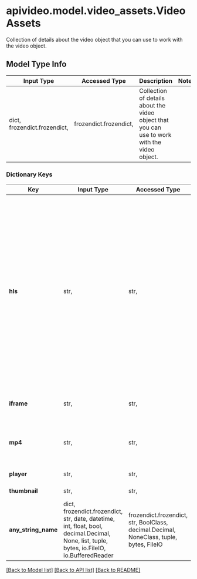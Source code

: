 # apivideo.model.video_assets.VideoAssets

Collection of details about the video object that you can use to work with the video object.

## Model Type Info
Input Type | Accessed Type | Description | Notes
------------ | ------------- | ------------- | -------------
dict, frozendict.frozendict,  | frozendict.frozendict,  | Collection of details about the video object that you can use to work with the video object. | 

### Dictionary Keys
Key | Input Type | Accessed Type | Description | Notes
------------ | ------------- | ------------- | ------------- | -------------
**hls** | str,  | str,  | This is the manifest URL. For HTTP Live Streaming (HLS), when a HLS video stream is initiated, the first file to download is the manifest. This file has the extension M3U8, and provides the video player with information about the various bitrates available for streaming. | [optional] 
**iframe** | str,  | str,  | Code to use video from a third party website | [optional] 
**mp4** | str,  | str,  | Available only if mp4Support is enabled. Raw mp4 url. | [optional] 
**player** | str,  | str,  | Raw url of the player. | [optional] 
**thumbnail** | str,  | str,  | Poster of the video. | [optional] 
**any_string_name** | dict, frozendict.frozendict, str, date, datetime, int, float, bool, decimal.Decimal, None, list, tuple, bytes, io.FileIO, io.BufferedReader | frozendict.frozendict, str, BoolClass, decimal.Decimal, NoneClass, tuple, bytes, FileIO | any string name can be used but the value must be the correct type | [optional]

[[Back to Model list]](../../README.md#documentation-for-models) [[Back to API list]](../../README.md#documentation-for-api-endpoints) [[Back to README]](../../README.md)


